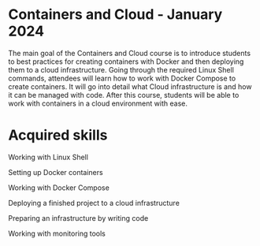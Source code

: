 # Containers and Cloud - January 2024

The main goal of the Containers and Cloud course is to introduce students to best practices for creating containers with Docker and then deploying them to a cloud infrastructure. Going through the required Linux Shell commands, attendees will learn how to work with Docker Compose to create containers. It will go into detail what Cloud infrastructure is and how it can be managed with code. After this course, students will be able to work with containers in a cloud environment with ease.


# Acquired skills 

Working with Linux Shell

Setting up Docker containers

Working with Docker Compose

Deploying a finished project to a cloud infrastructure

Preparing an infrastructure by writing code

Working with monitoring tools

